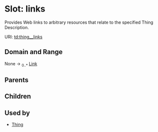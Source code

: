 
# Slot: links

Provides Web links to arbitrary resources that relate to the specified Thing Description.

URI: [td:thing__links](https://www.w3.org/2019/wot/td#thing__links)


## Domain and Range

None &#8594;  <sub>0..\*</sub> [Link](Link.md)

## Parents


## Children


## Used by

 * [Thing](Thing.md)
